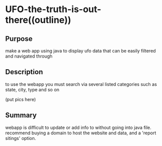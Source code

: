 # UFO-the-truth-is-out-there((outline))

## Purpose
make a web app using java to display ufo data that can be easily filtered and navigated through

## Description
to use the webapp you must search via several listed categories such as state, city, type and so on

(put pics here)

## Summary 
webapp is difficult to update or add info to without going into java file. recommend buying a domain to host the website and data, and a 'report sitings' option.
